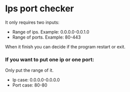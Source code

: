 # Ips port checker
It only requires two inputs:
 - Range of ips. Example: 0.0.0.0-0.0.1.0
 - Range of ports. Example: 80-443

When it finish you can decide if the program restart or exit.

### If you want to put one ip or one port:
Only put the range of it.
 - Ip case: 0.0.0.0-0.0.0.0
 - Port case: 80-80
